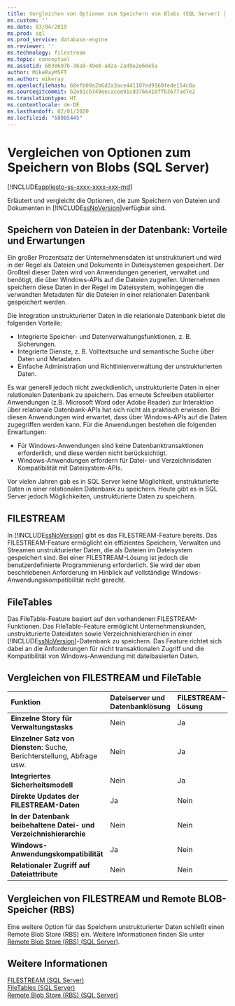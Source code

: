```yaml
---
title: Vergleichen von Optionen zum Speichern von Blobs (SQL Server) | Microsoft-Dokumentation
ms.custom: ''
ms.date: 03/04/2019
ms.prod: sql
ms.prod_service: database-engine
ms.reviewer: ''
ms.technology: filestream
ms.topic: conceptual
ms.assetid: 6038697b-36a9-49e8-a02a-2ad9e2e60e5a
author: MikeRayMSFT
ms.author: mikeray
ms.openlocfilehash: 68efb09a2b6d2a3ace441107ed9160fede154c8a
ms.sourcegitcommit: b2e81cb349eecacee91cd3766410ffb3677ad7e2
ms.translationtype: HT
ms.contentlocale: de-DE
ms.lasthandoff: 02/01/2020
ms.locfileid: "68085445"
---
```

# <a name="compare-options-for-storing-blobs-sql-server"></a>Vergleichen von Optionen zum Speichern von Blobs (SQL Server)

[!INCLUDE[appliesto-ss-xxxx-xxxx-xxx-md](../../includes/appliesto-ss-xxxx-xxxx-xxx-md.md)]

Erläutert und vergleicht die Optionen, die zum Speichern von Dateien und Dokumenten in [!INCLUDE[ssNoVersion](../../includes/ssnoversion-md.md)]verfügbar sind.

## <a name="Expectations"></a> Speichern von Dateien in der Datenbank: Vorteile und Erwartungen

Ein großer Prozentsatz der Unternehmensdaten ist unstrukturiert und wird in der Regel als Dateien und Dokumente in Dateisystemen gespeichert. Der Großteil dieser Daten wird von Anwendungen generiert, verwaltet und benötigt, die über Windows-APIs auf die Dateien zugreifen. Unternehmen speichern diese Daten in der Regel im Dateisystem, wohingegen die verwandten Metadaten für die Dateien in einer relationalen Datenbank gespeichert werden.

Die Integration unstrukturierter Daten in die relationale Datenbank bietet die folgenden Vorteile:

- Integrierte Speicher- und Datenverwaltungsfunktionen, z. B. Sicherungen.
- Integrierte Dienste, z. B. Volltextsuche und semantische Suche über Daten und Metadaten.
- Einfache Administration und Richtlinienverwaltung der unstrukturierten Daten.

Es war generell jedoch nicht zweckdienlich, unstrukturierte Daten in einer relationalen Datenbank zu speichern. Das erneute Schreiben etablierter Anwendungen (z.B. Microsoft Word oder Adobe Reader) zur Interaktion über relationale Datenbank-APIs hat sich nicht als praktisch erwiesen. Bei diesen Anwendungen wird erwartet, dass über Windows-APIs auf die Daten zugegriffen werden kann. Für die Anwendungen bestehen die folgenden Erwartungen:

- Für Windows-Anwendungen sind keine Datenbanktransaktionen erforderlich, und diese werden nicht berücksichtigt.
- Windows-Anwendungen erfordern für Datei- und Verzeichnisdaten Kompatibilität mit Dateisystem-APIs.

Vor vielen Jahren gab es in SQL Server keine Möglichkeit, unstrukturierte Daten in einer relationalen Datenbank zu speichern. Heute gibt es in SQL Server jedoch Möglichkeiten, unstrukturierte Daten zu speichern.

## <a name="Filestream"></a> FILESTREAM

In [!INCLUDE[ssNoVersion](../../includes/ssnoversion-md.md)] gibt es das FILESTREAM-Feature bereits. Das FILESTREAM-Feature ermöglicht ein effizientes Speichern, Verwalten und Streamen unstrukturierter Daten, die als Dateien im Dateisystem gespeichert sind. Bei einer FILESTREAM-Lösung ist jedoch die benutzerdefinierte Programmierung erforderlich. Sie wird der oben beschriebenen Anforderung im Hinblick auf vollständige Windows-Anwendungskompatibilität nicht gerecht.

## <a name="FileTables"></a> FileTables

Das FileTable-Feature basiert auf den vorhandenen FILESTREAM-Funktionen. Das FileTable-Feature ermöglicht Unternehmenskunden, unstrukturierte Dateidaten sowie Verzeichnishierarchien in einer [!INCLUDE[ssNoVersion](../../includes/ssnoversion-md.md)]-Datenbank zu speichern. Das Feature richtet sich dabei an die Anforderungen für nicht transaktionalen Zugriff und die Kompatibilität von Windows-Anwendung mit dateibasierten Daten.

## <a name="CompareFileTable"></a> Vergleichen von FILESTREAM und FileTable

|Funktion|Dateiserver und Datenbanklösung|FILESTREAM-Lösung|FileTable-Lösung|
|:------|:--------------------------------|:------------------|:-----------------|
|**Einzelne Story für Verwaltungstasks**|Nein|Ja|**Ja**|
|**Einzelner Satz von Diensten**: Suche, Berichterstellung, Abfrage usw.|Nein|Ja|**Ja**|
|**Integriertes Sicherheitsmodell**|Nein|Ja|**Ja**|
|**Direkte Updates der FILESTREAM-Daten**|Ja|Nein|**Ja**|
|**In der Datenbank beibehaltene Datei- und Verzeichnishierarchie**|Nein|Nein|**Ja**|
|**Windows-Anwendungskompatibilität**|Ja|Nein|**Ja**|
|**Relationaler Zugriff auf Dateiattribute**|Nein|Nein|**Ja**|

## <a name="CompareRBS"></a> Vergleichen von FILESTREAM und Remote BLOB-Speicher (RBS)

Eine weitere Option für das Speichern unstrukturierter Daten schließt einen Remote Blob Store (RBS) ein. Weitere Informationen finden Sie unter [Remote Blob Store (RBS) (SQL Server)](remote-blob-store-rbs-sql-server.md).

## <a name="more"></a> Weitere Informationen

[FILESTREAM &#40;SQL Server&#41;](../../relational-databases/blob/filestream-sql-server.md)  
[FileTables &#40;SQL Server&#41;](../../relational-databases/blob/filetables-sql-server.md)  
[Remote Blob Store &#40;RBS&#41; &#40;SQL Server&#41;](../../relational-databases/blob/remote-blob-store-rbs-sql-server.md)

